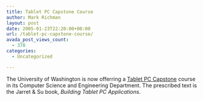 ```yaml
---
title: Tablet PC Capstone Course
author: Mark Richman
layout: post
date: 2005-01-23T22:20:00+00:00
url: /tablet-pc-capstone-course/
avada_post_views_count:
  - 378
categories:
  - Uncategorized

---
```

The University of Washington is now offerring a [Tablet PC Capstone][1] course in its Computer Science and Engineering Department. The prescribed text is the Jarret & Su book, <span style="font-style: italic;">Building Tablet PC Applications</span>.

 [1]: http://www.cs.washington.edu/education/courses/cse490ra/CurrentQtr/